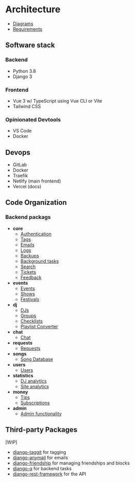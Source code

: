 # Architecture

- [Diagrams](./diagrams.md)
- [Requirements](./requirements/index.md)

## Software stack

### Backend

- Python 3.8
- Django 3

### Frontend

- Vue 3 w/ TypeScript using Vue CLI or Vite
- Tailwind CSS

### Opinionated Devtools

- VS Code
- Docker

## Devops

- GitLab
- Docker
- Traefik
- Netlify (main frontend)
- Vercel (docs)

## Code Organization

### Backend packags

- **core**
  - [Authentication](./requirements/authentication.md)
  - [Tags](./requirements/tags.md)
  - [Emails](./requirements/emails.md)
  - [Logs](./requirements/logs.md)
  - [Backups](./requirements/backups.md)
  - [Background tasks](./requirements/background-tasks.md)
  - [Search](./requirements/search.md)
  - [Tickets](./requirements/tickets.md)
  - [Feedback](./requirements/feedback.md)
- **events**
  - [Events](./requirements/events.md)
  - [Shows](./requirements/shows.md)
  - [Festivals](./requirements/festivals.md)
- **dj**
  - [DJs](./requirements/djs.md)
  - [Groups](./requirements/groups.md)
  - [Checklists](./requirements/checklists.md)
  - [Playlist Converter](./requirements/playlist-converter.md)
- **chat**
  - [Chat](./requirements/chat.md)
- **requests**
  - [Requests](./requirements/requests.md)
- **songs**
  - [Song Database](./requirements/songs.md)
- **users**
  - [Users](./requirements/users.md)
- **statistics**
  - [DJ analytics](./requirements/dj-analytics.md)
  - [Site analytics](./requirements/site-analytics.md)
- **money**
  - [Tips](./requirements/tips.md)
  - [Subscriptions](./requirements/subscriptions.md)
- **admin**
  - [Admin functionality](./requirements/admin-functionality.md)

## Third-party Packages

[WIP]

- [django-taggit](https://github.com/jazzband/django-taggit) for tagging
- [django-anymail](https://github.com/anymail/django-anymail) for emails
- [django-friendship](https://github.com/revsys/django-friendship) for managing friendships and blocks
- [django-q](https://github.com/Koed00/django-q) for backend tasks
- [django-rest-framework](https://www.django-rest-framework.org/) for the API
